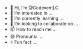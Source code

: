 - 👋 Hi, I’m @CodeventLC
- 👀 I’m interested in ...
- 🌱 I’m currently learning ...
- 💞️ I’m looking to collaborate on ...
- 📫 How to reach me ...
- 😄 Pronouns: ...
- ⚡ Fun fact: ...

<!---
CodeventLC/CodeventLC is a ✨ special ✨ repository because its `README.md` (this file) appears on your GitHub profile.
You can click the Preview link to take a look at your changes.
--->
